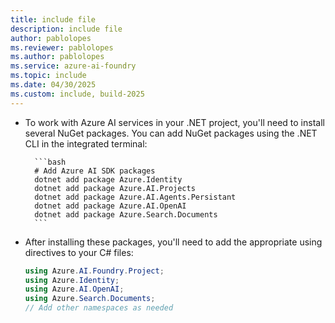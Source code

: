 ```yaml
---
title: include file
description: include file
author: pablolopes
ms.reviewer: pablolopes
ms.author: pablolopes
ms.service: azure-ai-foundry
ms.topic: include
ms.date: 04/30/2025
ms.custom: include, build-2025
---
```


* To work with Azure AI services in your .NET project, you'll need to install several NuGet packages. You can add NuGet packages using the .NET CLI in the integrated terminal:
    
    
        ```bash
        # Add Azure AI SDK packages
        dotnet add package Azure.Identity
        dotnet add package Azure.AI.Projects
        dotnet add package Azure.AI.Agents.Persistant
        dotnet add package Azure.AI.OpenAI
        dotnet add package Azure.Search.Documents
        ```
    
    
* After installing these packages, you'll need to add the appropriate using directives to your C# files:
    
    ```csharp
    using Azure.AI.Foundry.Project;
    using Azure.Identity;
    using Azure.AI.OpenAI;
    using Azure.Search.Documents;
    // Add other namespaces as needed
    ```




